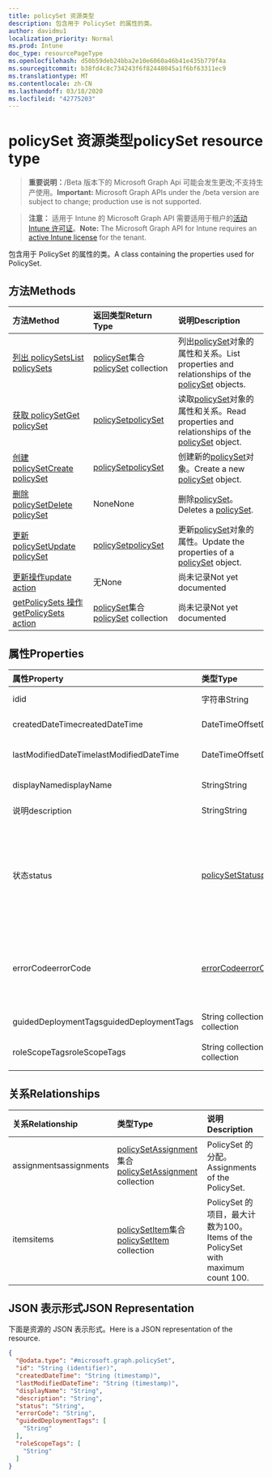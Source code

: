 ```yaml
---
title: policySet 资源类型
description: 包含用于 PolicySet 的属性的类。
author: davidmu1
localization_priority: Normal
ms.prod: Intune
doc_type: resourcePageType
ms.openlocfilehash: d50b59deb24bba2e10e6060a46b41e435b779f4a
ms.sourcegitcommit: b38fd4c8c734243f6f82448045a1f6bf63311ec9
ms.translationtype: MT
ms.contentlocale: zh-CN
ms.lasthandoff: 03/18/2020
ms.locfileid: "42775203"
---
```

# <a name="policyset-resource-type"></a><span data-ttu-id="84fc4-103">policySet 资源类型</span><span class="sxs-lookup"><span data-stu-id="84fc4-103">policySet resource type</span></span>

> <span data-ttu-id="84fc4-104">**重要说明：**/Beta 版本下的 Microsoft Graph Api 可能会发生更改;不支持生产使用。</span><span class="sxs-lookup"><span data-stu-id="84fc4-104">**Important:** Microsoft Graph APIs under the /beta version are subject to change; production use is not supported.</span></span>

> <span data-ttu-id="84fc4-105">**注意：** 适用于 Intune 的 Microsoft Graph API 需要适用于租户的[活动 Intune 许可证](https://go.microsoft.com/fwlink/?linkid=839381)。</span><span class="sxs-lookup"><span data-stu-id="84fc4-105">**Note:** The Microsoft Graph API for Intune requires an [active Intune license](https://go.microsoft.com/fwlink/?linkid=839381) for the tenant.</span></span>

<span data-ttu-id="84fc4-106">包含用于 PolicySet 的属性的类。</span><span class="sxs-lookup"><span data-stu-id="84fc4-106">A class containing the properties used for PolicySet.</span></span>

## <a name="methods"></a><span data-ttu-id="84fc4-107">方法</span><span class="sxs-lookup"><span data-stu-id="84fc4-107">Methods</span></span>
|<span data-ttu-id="84fc4-108">方法</span><span class="sxs-lookup"><span data-stu-id="84fc4-108">Method</span></span>|<span data-ttu-id="84fc4-109">返回类型</span><span class="sxs-lookup"><span data-stu-id="84fc4-109">Return Type</span></span>|<span data-ttu-id="84fc4-110">说明</span><span class="sxs-lookup"><span data-stu-id="84fc4-110">Description</span></span>|
|:---|:---|:---|
|[<span data-ttu-id="84fc4-111">列出 policySets</span><span class="sxs-lookup"><span data-stu-id="84fc4-111">List policySets</span></span>](../api/intune-policyset-policyset-list.md)|<span data-ttu-id="84fc4-112">[policySet](../resources/intune-policyset-policyset.md)集合</span><span class="sxs-lookup"><span data-stu-id="84fc4-112">[policySet](../resources/intune-policyset-policyset.md) collection</span></span>|<span data-ttu-id="84fc4-113">列出[policySet](../resources/intune-policyset-policyset.md)对象的属性和关系。</span><span class="sxs-lookup"><span data-stu-id="84fc4-113">List properties and relationships of the [policySet](../resources/intune-policyset-policyset.md) objects.</span></span>|
|[<span data-ttu-id="84fc4-114">获取 policySet</span><span class="sxs-lookup"><span data-stu-id="84fc4-114">Get policySet</span></span>](../api/intune-policyset-policyset-get.md)|[<span data-ttu-id="84fc4-115">policySet</span><span class="sxs-lookup"><span data-stu-id="84fc4-115">policySet</span></span>](../resources/intune-policyset-policyset.md)|<span data-ttu-id="84fc4-116">读取[policySet](../resources/intune-policyset-policyset.md)对象的属性和关系。</span><span class="sxs-lookup"><span data-stu-id="84fc4-116">Read properties and relationships of the [policySet](../resources/intune-policyset-policyset.md) object.</span></span>|
|[<span data-ttu-id="84fc4-117">创建 policySet</span><span class="sxs-lookup"><span data-stu-id="84fc4-117">Create policySet</span></span>](../api/intune-policyset-policyset-create.md)|[<span data-ttu-id="84fc4-118">policySet</span><span class="sxs-lookup"><span data-stu-id="84fc4-118">policySet</span></span>](../resources/intune-policyset-policyset.md)|<span data-ttu-id="84fc4-119">创建新的[policySet](../resources/intune-policyset-policyset.md)对象。</span><span class="sxs-lookup"><span data-stu-id="84fc4-119">Create a new [policySet](../resources/intune-policyset-policyset.md) object.</span></span>|
|[<span data-ttu-id="84fc4-120">删除 policySet</span><span class="sxs-lookup"><span data-stu-id="84fc4-120">Delete policySet</span></span>](../api/intune-policyset-policyset-delete.md)|<span data-ttu-id="84fc4-121">None</span><span class="sxs-lookup"><span data-stu-id="84fc4-121">None</span></span>|<span data-ttu-id="84fc4-122">删除[policySet](../resources/intune-policyset-policyset.md)。</span><span class="sxs-lookup"><span data-stu-id="84fc4-122">Deletes a [policySet](../resources/intune-policyset-policyset.md).</span></span>|
|[<span data-ttu-id="84fc4-123">更新 policySet</span><span class="sxs-lookup"><span data-stu-id="84fc4-123">Update policySet</span></span>](../api/intune-policyset-policyset-update.md)|[<span data-ttu-id="84fc4-124">policySet</span><span class="sxs-lookup"><span data-stu-id="84fc4-124">policySet</span></span>](../resources/intune-policyset-policyset.md)|<span data-ttu-id="84fc4-125">更新[policySet](../resources/intune-policyset-policyset.md)对象的属性。</span><span class="sxs-lookup"><span data-stu-id="84fc4-125">Update the properties of a [policySet](../resources/intune-policyset-policyset.md) object.</span></span>|
|[<span data-ttu-id="84fc4-126">更新操作</span><span class="sxs-lookup"><span data-stu-id="84fc4-126">update action</span></span>](../api/intune-policyset-policyset-update.md)|<span data-ttu-id="84fc4-127">无</span><span class="sxs-lookup"><span data-stu-id="84fc4-127">None</span></span>|<span data-ttu-id="84fc4-128">尚未记录</span><span class="sxs-lookup"><span data-stu-id="84fc4-128">Not yet documented</span></span>|
|[<span data-ttu-id="84fc4-129">getPolicySets 操作</span><span class="sxs-lookup"><span data-stu-id="84fc4-129">getPolicySets action</span></span>](../api/intune-policyset-policyset-getpolicysets.md)|<span data-ttu-id="84fc4-130">[policySet](../resources/intune-policyset-policyset.md)集合</span><span class="sxs-lookup"><span data-stu-id="84fc4-130">[policySet](../resources/intune-policyset-policyset.md) collection</span></span>|<span data-ttu-id="84fc4-131">尚未记录</span><span class="sxs-lookup"><span data-stu-id="84fc4-131">Not yet documented</span></span>|

## <a name="properties"></a><span data-ttu-id="84fc4-132">属性</span><span class="sxs-lookup"><span data-stu-id="84fc4-132">Properties</span></span>
|<span data-ttu-id="84fc4-133">属性</span><span class="sxs-lookup"><span data-stu-id="84fc4-133">Property</span></span>|<span data-ttu-id="84fc4-134">类型</span><span class="sxs-lookup"><span data-stu-id="84fc4-134">Type</span></span>|<span data-ttu-id="84fc4-135">说明</span><span class="sxs-lookup"><span data-stu-id="84fc4-135">Description</span></span>|
|:---|:---|:---|
|<span data-ttu-id="84fc4-136">id</span><span class="sxs-lookup"><span data-stu-id="84fc4-136">id</span></span>|<span data-ttu-id="84fc4-137">字符串</span><span class="sxs-lookup"><span data-stu-id="84fc4-137">String</span></span>|<span data-ttu-id="84fc4-138">PolicySet 的键。</span><span class="sxs-lookup"><span data-stu-id="84fc4-138">Key of the PolicySet.</span></span>|
|<span data-ttu-id="84fc4-139">createdDateTime</span><span class="sxs-lookup"><span data-stu-id="84fc4-139">createdDateTime</span></span>|<span data-ttu-id="84fc4-140">DateTimeOffset</span><span class="sxs-lookup"><span data-stu-id="84fc4-140">DateTimeOffset</span></span>|<span data-ttu-id="84fc4-141">PolicySet 的创建时间。</span><span class="sxs-lookup"><span data-stu-id="84fc4-141">Creation time of the PolicySet.</span></span>|
|<span data-ttu-id="84fc4-142">lastModifiedDateTime</span><span class="sxs-lookup"><span data-stu-id="84fc4-142">lastModifiedDateTime</span></span>|<span data-ttu-id="84fc4-143">DateTimeOffset</span><span class="sxs-lookup"><span data-stu-id="84fc4-143">DateTimeOffset</span></span>|<span data-ttu-id="84fc4-144">PolicySet 的上次修改时间。</span><span class="sxs-lookup"><span data-stu-id="84fc4-144">Last modified time of the PolicySet.</span></span>|
|<span data-ttu-id="84fc4-145">displayName</span><span class="sxs-lookup"><span data-stu-id="84fc4-145">displayName</span></span>|<span data-ttu-id="84fc4-146">String</span><span class="sxs-lookup"><span data-stu-id="84fc4-146">String</span></span>|<span data-ttu-id="84fc4-147">PolicySet 的 DisplayName。</span><span class="sxs-lookup"><span data-stu-id="84fc4-147">DisplayName of the PolicySet.</span></span>|
|<span data-ttu-id="84fc4-148">说明</span><span class="sxs-lookup"><span data-stu-id="84fc4-148">description</span></span>|<span data-ttu-id="84fc4-149">String</span><span class="sxs-lookup"><span data-stu-id="84fc4-149">String</span></span>|<span data-ttu-id="84fc4-150">PolicySet 的说明。</span><span class="sxs-lookup"><span data-stu-id="84fc4-150">Description of the PolicySet.</span></span>|
|<span data-ttu-id="84fc4-151">状态</span><span class="sxs-lookup"><span data-stu-id="84fc4-151">status</span></span>|[<span data-ttu-id="84fc4-152">policySetStatus</span><span class="sxs-lookup"><span data-stu-id="84fc4-152">policySetStatus</span></span>](../resources/intune-policyset-policysetstatus.md)|<span data-ttu-id="84fc4-153">PolicySet 的验证/分配状态。</span><span class="sxs-lookup"><span data-stu-id="84fc4-153">Validation/assignment status of the PolicySet.</span></span> <span data-ttu-id="84fc4-154">可取值为：`unknown`、`validating`、`partialSuccess`、`success`、`error`、`notAssigned`。</span><span class="sxs-lookup"><span data-stu-id="84fc4-154">Possible values are: `unknown`, `validating`, `partialSuccess`, `success`, `error`, `notAssigned`.</span></span>|
|<span data-ttu-id="84fc4-155">errorCode</span><span class="sxs-lookup"><span data-stu-id="84fc4-155">errorCode</span></span>|[<span data-ttu-id="84fc4-156">errorCode</span><span class="sxs-lookup"><span data-stu-id="84fc4-156">errorCode</span></span>](../resources/intune-policyset-errorcode.md)|<span data-ttu-id="84fc4-157">错误代码（如果发生）。</span><span class="sxs-lookup"><span data-stu-id="84fc4-157">Error code if any occured.</span></span> <span data-ttu-id="84fc4-158">可取值为：`noError`、`unauthorized`、`notFound`、`deleted`。</span><span class="sxs-lookup"><span data-stu-id="84fc4-158">Possible values are: `noError`, `unauthorized`, `notFound`, `deleted`.</span></span>|
|<span data-ttu-id="84fc4-159">guidedDeploymentTags</span><span class="sxs-lookup"><span data-stu-id="84fc4-159">guidedDeploymentTags</span></span>|<span data-ttu-id="84fc4-160">String collection</span><span class="sxs-lookup"><span data-stu-id="84fc4-160">String collection</span></span>|<span data-ttu-id="84fc4-161">引导部署的标记</span><span class="sxs-lookup"><span data-stu-id="84fc4-161">Tags of the guided deployment</span></span>|
|<span data-ttu-id="84fc4-162">roleScopeTags</span><span class="sxs-lookup"><span data-stu-id="84fc4-162">roleScopeTags</span></span>|<span data-ttu-id="84fc4-163">String collection</span><span class="sxs-lookup"><span data-stu-id="84fc4-163">String collection</span></span>|<span data-ttu-id="84fc4-164">PolicySet 的 RoleScopeTags</span><span class="sxs-lookup"><span data-stu-id="84fc4-164">RoleScopeTags of the PolicySet</span></span>|

## <a name="relationships"></a><span data-ttu-id="84fc4-165">关系</span><span class="sxs-lookup"><span data-stu-id="84fc4-165">Relationships</span></span>
|<span data-ttu-id="84fc4-166">关系</span><span class="sxs-lookup"><span data-stu-id="84fc4-166">Relationship</span></span>|<span data-ttu-id="84fc4-167">类型</span><span class="sxs-lookup"><span data-stu-id="84fc4-167">Type</span></span>|<span data-ttu-id="84fc4-168">说明</span><span class="sxs-lookup"><span data-stu-id="84fc4-168">Description</span></span>|
|:---|:---|:---|
|<span data-ttu-id="84fc4-169">assignments</span><span class="sxs-lookup"><span data-stu-id="84fc4-169">assignments</span></span>|<span data-ttu-id="84fc4-170">[policySetAssignment](../resources/intune-policyset-policysetassignment.md)集合</span><span class="sxs-lookup"><span data-stu-id="84fc4-170">[policySetAssignment](../resources/intune-policyset-policysetassignment.md) collection</span></span>|<span data-ttu-id="84fc4-171">PolicySet 的分配。</span><span class="sxs-lookup"><span data-stu-id="84fc4-171">Assignments of the PolicySet.</span></span>|
|<span data-ttu-id="84fc4-172">items</span><span class="sxs-lookup"><span data-stu-id="84fc4-172">items</span></span>|<span data-ttu-id="84fc4-173">[policySetItem](../resources/intune-policyset-policysetitem.md)集合</span><span class="sxs-lookup"><span data-stu-id="84fc4-173">[policySetItem](../resources/intune-policyset-policysetitem.md) collection</span></span>|<span data-ttu-id="84fc4-174">PolicySet 的项目，最大计数为100。</span><span class="sxs-lookup"><span data-stu-id="84fc4-174">Items of the PolicySet with maximum count 100.</span></span>|

## <a name="json-representation"></a><span data-ttu-id="84fc4-175">JSON 表示形式</span><span class="sxs-lookup"><span data-stu-id="84fc4-175">JSON Representation</span></span>
<span data-ttu-id="84fc4-176">下面是资源的 JSON 表示形式。</span><span class="sxs-lookup"><span data-stu-id="84fc4-176">Here is a JSON representation of the resource.</span></span>
<!-- {
  "blockType": "resource",
  "keyProperty": "id",
  "@odata.type": "microsoft.graph.policySet"
}
-->
``` json
{
  "@odata.type": "#microsoft.graph.policySet",
  "id": "String (identifier)",
  "createdDateTime": "String (timestamp)",
  "lastModifiedDateTime": "String (timestamp)",
  "displayName": "String",
  "description": "String",
  "status": "String",
  "errorCode": "String",
  "guidedDeploymentTags": [
    "String"
  ],
  "roleScopeTags": [
    "String"
  ]
}
```



